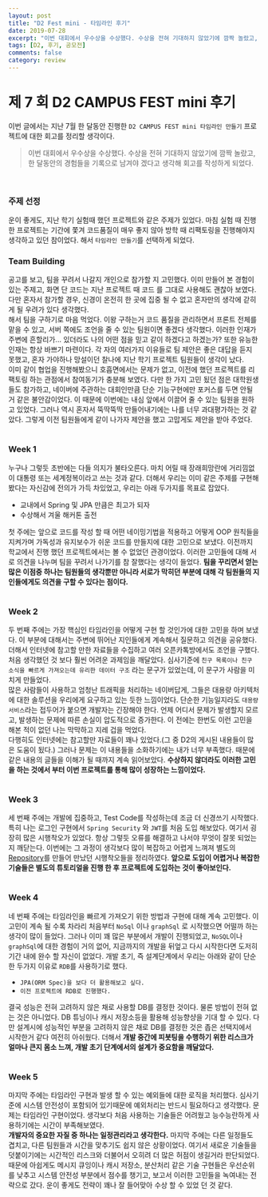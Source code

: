 ```yaml
---
layout: post
title: "D2 Fest mini - 타임라인 후기"
date: 2019-07-28
excerpt: "이번 대회에서 우수상을 수상했다. 수상을 전혀 기대하지 않았기에 깜짝 놀랐고, 한 달동안의 경험들을 기록으로 남겨야 겠다고 생각해 회고를 작성하게 되었다."
tags: [D2, 후기, 공모전]
comments: false
category: review
---
```

# **제 7 회 D2 CAMPUS FEST mini 후기**
이번 글에서는 지난 7월 한 달동안 진행한 `D2 CAMPUS FEST mini 타임라인 만들기` 프로젝트에 대한 회고를 정리할 생각이다.
> 이번 대회에서 우수상을 수상했다. 수상을 전혀 기대하지 않았기에 깜짝 놀랐고, 한 달동안의 경험들을 기록으로 남겨야 겠다고 생각해 회고를 작성하게 되었다.

<br>

### 주제 선정  
운이 좋게도, 지난 학기 실험때 했던 프로젝트와 같은 주제가 있었다. 마침 실험 때 진행한 프로젝트는 기간에 쫓겨 코드품질이 매우
좋지 않아 방학 때 리팩토링을 진행해야지 생각하고 있던 참이었다. 해서 `타임라인 만들기`를 선택하게 되었다.
<br>
### Team Building  
공고를 보고, 팀을 꾸려서 나갈지 개인으로 참가할 지 고민했다. 이미 만들어 본 경험이 있는 주제고, 화면 단 코드는 지난 프로젝트 때 코드
를 그대로 사용해도 괜찮아 보였다. 다만 혼자서 참가할 경우, 신경이 온전히 한 곳에 집중 될 수 없고 혼자만의 생각에 갇히게 될 우려가 있다 생각했다.  
해서 팀을 구하기로 마음 먹었다. 이왕 구하는거 코드 품질을 관리하면서 프론트 전체를 맡을 수 있고, 서버 쪽에도 조언을 줄 수 있는 팀원이면 
좋겠다 생각했다. 이러한 인재가 주변에 흔할리가... 있더라도 나의 어떤 점을 믿고 같이 하겠다고 하겠는가? 또한 유능한 인재는 항상 바쁘기 마련이다. 각 자의 
여러가지 이유들로 팀 제안은 좋은 대답을 듣지 못했고, 혼자 가야하나 망설이던 찰나에 지난 학기 프로젝트 팀원들이 생각이 났다.  
이미 같이 협업을 진행해봤으니 호흡면에서는 문제가 없고, 이전에 했던 프로젝트를 리팩토링 하는 관점에서 참여동기가 충분해 보였다. 다만 한 가지 고민 됬던 점은
대학원생들도 참가하고, 네이버에 주관하는 대회인만큼 단순 기능구현에만 포커스를 두면 안될 거 같은 불안감이었다. 이 때문에 이번에는 내심 앞에서 이끌어 줄 수 있는
팀원을 원하고 있었다. 그러나 역시 혼자서 뚝딱뚝딱 만들어내기에는 나를 너무 과대평가하는 것 같았다. 그렇게 이전 팀원들에게 같이 나가자 제안을 했고 고맙게도 제안을
받아 주었다.  
<br>
### Week 1 
누구나 그렇듯 초반에는 다들 의지가 불타오른다. 마치 어릴 때 장래희망란에 거리낌없이 대통령 또는 세계정복이라고 쓰는 것과 같다. 더해서 우리는 이미 같은 주제를 구현해봤다는 
자신감에 전의가 가득 차있었고, 우리는 아래 두가지를 목표로 잡았다.  

* 교내에서 Spring 및 JPA 만큼은 최고가 되자  
* 수상해서 겨울 해커톤 출전  
  
첫 주에는 앞으로 코드를 작성 할 때 어떤 네이밍기법을 적용하고 어떻게 OOP 원칙들을 지켜가며 가독성과 유지보수가 쉬운 코드를 만들지에 대한 고민으로 보냈다. 이전까지 학교에서 
진행 했던 프로젝트에서는 볼 수 없었던 관경이었다. 이러한 고민들에 대해 서로 의견을 나누며 팀을 꾸려서 나가기를 참 잘했다는 생각이 들었다. **팀을 꾸리면서 얻는 많은 이점중 하나는 팀원들의 
생각뿐만 아니라 서로가 막히던 부분에 대해 각 팀원들의 지인들에게도 의견을 구할 수 있다는 점이다.**   
<br>
### Week 2 
두 번째 주에는 가장 핵심인 타임라인을 어떻게 구현 할 것인가에 대한 고민을 하며 보냈다. 이 부분에 대해서는 주변에 뛰어난 지인들에게 계속해서 질문하고 의견을 공유했다. 더해서
인터넷에 참고할 만한 자료들을 수집하고 여러 오픈카톡방에서도 조언을 구했다. 처음 생각했던 것 보다 훨씬 어려운 과제임을 깨달았다. 심사기준에 `친구 목록이나 친구 소식을 빠르게 가져오는데 유리한 데이터 구조`
라는 문구가 있었는데, 이 문구가 사람을 미치게 만들었다.  
많은 사람들이 사용하고 엄청난 트래픽을 처리하는 네이버답게, 그들은 대용량 아키텍처에 대한 솔루션을 우리에게 요구하고 있는 듯한 느낌이었다. 단순한 기능일지라도 `대용량 서비스`라는 
접두어가 붙으면 개발자는 긴장해야 한다. 언제 어디서 문제가 발생할지 모르고, 발생하는 문제에 따른 손실이 압도적으로 증가한다. 이 전에는 한번도 이런 고민을 해본 적이 없던 나는 막막하고 지레 겁을 먹었다.  
다행히도 인터넷에는 참고할만 자료들이 꽤나 있었다.(그 중 D2의 게시된 내용들이 많은 도움이 됬다.) 그러나 문제는 이 내용들을 소화하기에는 내가 너무 부족했다. 때문에 같은 내용의 글들을
이해가 될 때까지 계속 읽어보았다. **수상하지 않더라도 이러한 고민을 하는 것에서 부터 이번 프로젝트를 통해 많이 성장하는 느낌이었다.**  
<br>

### Week 3
세 번째 주에는 개발에 집중하고, Test Code를 작성하는데 조금 더 신경쓰기 시작했다. 특히 나는 로그인 구현에서 `Spring Security` 와 `JWT`를 처음 도입 해보았다.
여기서 굉장히 많은 시행착오가 있었다. 항상 그렇듯 오류를 해결하고 나서야 무엇이 잘못 되었는지 깨닫는다. 이번에는 그 과정이 생각보다 많이 복잡하고 어렵게 느껴져 별도의 
[Repository](https://github.com/koogk7/LoginApiForJwtAndSecurity)를 만들어 만났던 시행착오들을 정리하였다. **앞으로 도입이 어렵거나 복잡한 기술들은 별도의 
튜토리얼을 진행 한 후 프로젝트에 도입하는 것이 좋아보인다.**  
<br>
### Week 4
네 번째 주에는 타임라인을 빠르게 가져오기 위한 방법과 구현에 대해 계속 고민했다. 이 고민이 계속 될 수록 차라리 처음부터 `NoSql` 이나 `graphSql` 로 
시작했으면 어떨까 하는 생각이 많이 들었다. 그러나 이미 꽤 많은 부분에서 개발이 진행되었고, `NoSQL`이나 `graphSql`에 대한 경험이 거의 없어, 지금까지의 
개발을 뒤엎고 다시 시작한다면 도저히 기간 내에 완수 할 자신이 없었다. 개발 초기, 즉 설계단계에서 우리는 아래와 같이 단순한 두가지 이유로 `RDB`를 사용하기로 했다.
- `JPA(ORM Spec)을 보다 더 활용해보고 싶다.`
- `이전 프로젝트에 RDB로 진행했다.`  

결국 성능은 전혀 고려하지 않은 채로 사용할 DB를 결정한 것이다. 물론 방법이 전혀 없는 것은 아니었다. DB 튜닝이나 캐시 저장소등을 활용해 성능향샹을 기대 할 수 있다. 다만 
설계시에 성능적인 부분을 고려하지 않은 채로 DB를 결정한 것은 좁은 선택지에서 시작한거 같다 여전히 아쉬웠다. 더해서 **개발 중간에 피봇팅을 수행하기 위한 리스크가 얼마나 큰지 몸소
느껴, 개발 초기 단계에서의 설계가 중요함을 깨달았다.**  
<br>
### Week 5
마지막 주에는 타임라인 구현과 발생 할 수 있는 예외들에 대한 로직을 처리했다. 심사기준에 시스템 안전성이 포함되어 있기때문에 예외처리는 반드시 필요하다고 생각했다. 문제는 
타임라인 구현이었다. 생각보다 처음 사용하는 기술들은 어려웠고 능수능란하게 사용하기에는 시간이 부족해보였다.   
**개발자의 중요한 자질 중 하나는 일정관리라고 생각한다.** 마지막 주에는 다른 일정들도 겹치고, 다른 팀원들과 시간을 맞추기도 쉽지 않은 상황이었다. 여기서 새로운 기술들을 
덧붙이기에는 시간적인 리스크와 더불어서 오히려 더 많은 허점이 생길거라 판단되었다. 때문에 아쉽게도 메시지 큐잉이나 캐시 저장소, 분산처리 같은 기술 구현들은 우선순위를 
낮추고 시스템 안전성 부분에서 점수를 챙기고, 보고서 이러한 고민들을 녹여내는 전략으로 갔다. 운이 좋게도 전략이 꽤나 잘 들어맞아 수상 할 수 있었 던 것 같다.


  
